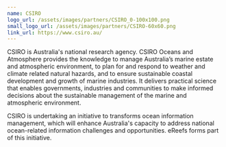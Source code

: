 ```yaml
---
name: CSIRO
logo_url: /assets/images/partners/CSIRO_0-100x100.png
small_logo_url: /assets/images/partners/CSIRO-60x60.png
link_url: https://www.csiro.au/
---
```

CSIRO is Australia's national research agency. CSIRO Oceans and Atmosphere provides the knowledge to manage Australia’s marine estate and atmospheric environment, to plan for and respond to weather and climate related natural hazards, and to ensure sustainable coastal development and growth of marine industries. It delivers practical science that enables governments, industries and communities to make informed decisions about the sustainable management of the marine and atmospheric environment.

CSIRO is undertaking an initiative to transforms ocean information management, which will enhance Australia's capacity to address national ocean-related information challenges and opportunities. eReefs forms part of this initiative.
